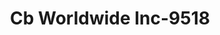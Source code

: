 ---
f_zip-code: 32063
f_state-code: FL
title: Cb Worldwide Inc-9518
f_phone: 904-259-7059
f_city-only: Macclenny
f_address: 1439 S 6Th Street Macclenny
f_location-unique-id: '9518'
slug: cb-worldwide-inc-9518
updated-on: '2024-05-30T13:46:58.046Z'
created-on: '2024-05-30T13:36:59.803Z'
published-on: '2024-05-30T13:54:32.469Z'
f_city-state: cms/city/macclenny-fl.md
f_company: cms/company/cb-worldwide-inc.md
f_state: cms/state/florida.md
layout: '[payday-loan].html'
tags: payday-loan
---